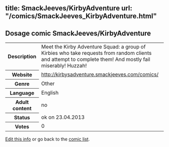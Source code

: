 title: SmackJeeves/KirbyAdventure
url: "/comics/SmackJeeves_KirbyAdventure.html"
---
Dosage comic SmackJeeves/KirbyAdventure
-----------------------------------------

<table class="comicinfo">
<tr>
<th>Description</th><td>Meet the Kirby Adventure Squad: a group of Kirbies who take requests from random clients and attempt to complete them! And mostly fail miserably! Huzzah!</td>
</tr>
<tr>
<th>Website</th><td><a href="http://kirbysadventure.smackjeeves.com/comics/">http://kirbysadventure.smackjeeves.com/comics/</a></td>
</tr>
<tr>
<th>Genre</th><td>Other</td>
</tr>
<tr>
<th>Language</th><td>English</td>
</tr>
<tr>
<th>Adult content</th><td>no</td>
</tr>
<tr>
<th>Status</th><td>ok on 23.04.2013</td>
</tr>
<tr>
<th>Votes</th><td>0</div></td>
</tr>
</table>

[Edit this info](/comics/SmackJeeves_KirbyAdventure_edit.html) or go back to the [comic list](../comic-index.html).
